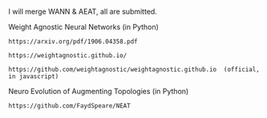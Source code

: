 I will merge WANN & AEAT, all are submitted. 



Weight Agnostic Neural Networks  (in Python)

    https://arxiv.org/pdf/1906.04358.pdf
    
    https://weightagnostic.github.io/    
 
    https://github.com/weightagnostic/weightagnostic.github.io  (official, in javascript)


Neuro Evolution of Augmenting Topologies  (in Python)

    https://github.com/FaydSpeare/NEAT
